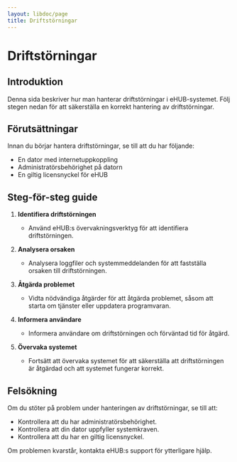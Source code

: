 ```yaml
---
layout: libdoc/page
title: Driftstörningar
---
```


# Driftstörningar

## Introduktion

Denna sida beskriver hur man hanterar driftstörningar i eHUB-systemet. Följ stegen nedan för att säkerställa en korrekt hantering av driftstörningar.

## Förutsättningar

Innan du börjar hantera driftstörningar, se till att du har följande:

- En dator med internetuppkoppling
- Administratörsbehörighet på datorn
- En giltig licensnyckel för eHUB

## Steg-för-steg guide

1. **Identifiera driftstörningen**
   - Använd eHUB:s övervakningsverktyg för att identifiera driftstörningen.

2. **Analysera orsaken**
   - Analysera loggfiler och systemmeddelanden för att fastställa orsaken till driftstörningen.

3. **Åtgärda problemet**
   - Vidta nödvändiga åtgärder för att åtgärda problemet, såsom att starta om tjänster eller uppdatera programvaran.

4. **Informera användare**
   - Informera användare om driftstörningen och förväntad tid för åtgärd.

5. **Övervaka systemet**
   - Fortsätt att övervaka systemet för att säkerställa att driftstörningen är åtgärdad och att systemet fungerar korrekt.

## Felsökning

Om du stöter på problem under hanteringen av driftstörningar, se till att:

- Kontrollera att du har administratörsbehörighet.
- Kontrollera att din dator uppfyller systemkraven.
- Kontrollera att du har en giltig licensnyckel.

Om problemen kvarstår, kontakta eHUB:s support för ytterligare hjälp.
